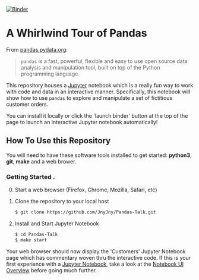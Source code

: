 [![Binder](https://mybinder.org/badge_logo.svg)](3)

# A Whirlwind Tour of Pandas 

From [pandas.pydata.org](0):

> `pandas` is a fast, powerful, flexible and easy to use open source
> data analysis and manipulation tool, built on top of the Python
> programming language.

This repository houses a [Jupyter](1) notebook which is a really fun
way to work with code and data in an interactive manner. Specifically,
this notebook will show how to use `pandas` to explore and manipulate
a set of fictitious customer orders.

You can install it locally or click the 'launch binder' button at the
top of the page to launch an interactive Jupyter notebook automatically!

## How To Use this Repository

You will need to have these software tools installed to get started:
**python3**, **git**, **make** and a web brower.

### Getting Started .

0. Start a web browser (Firefox, Chrome, Mozilla, Safari, etc)

1. Clone the repository to your local host
   ```bash
   $ git clone https://github.com/JnyJny/Pandas-Talk.git
   ```
   
2. Install and Start Jupyter Notebook
   ```bash
   $ cd Pandas-Talk
   $ make start
   ```

Your web browser should now display the 'Customers' Jupyter Notebook
page which has commentary woven thru the interactive code.  If this is
your first experience with a [Jupyter Notebook](1), take a look at
the [Notebook UI Overview](2) before going much further. 


[0]: https://pandas.pydata.org
[1]: https://jupyter.org
[2]: https://nbviewer.jupyter.org/github/jupyter/notebook/blob/master/docs/source/examples/Notebook/Notebook%20Basics.ipynb#Overview-of-the-Notebook-UI
[3]: https://mybinder.org/v2/gh/JnyJny/Pandas-Talk/master?filepath=Customers.ipynb

